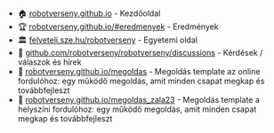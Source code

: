 - :house: [robotverseny.github.io](https://robotverseny.github.io/) - Kezdőoldal
- :trophy: [robotverseny.github.io/#eredmenyek](https://robotverseny.github.io/#eredmenyek) - Eredmények
- 🏛  [felveteli.sze.hu/robotverseny](https://felveteli.sze.hu/robotverseny) - Egyetemi oldal
- :loudspeaker: [github.com/robotverseny/robotverseny/discussions](https://github.com/robotverseny/robotverseny/discussions) - Kérdések / válaszok és hírek
- :robot: [robotverseny.github.io/megoldas](https://robotverseny.github.io/megoldas/) - Megoldás template az online fordulóhoz: egy működő megoldás, amit minden csapat megkap és továbbfejleszt
- :robot: [robotverseny.github.io/megoldas_zala23](https://robotverseny.github.io/megoldas_zala23/) - Megoldás template a helyszíni fordulóhoz: egy működő megoldás, amit minden csapat megkap és továbbfejleszt
